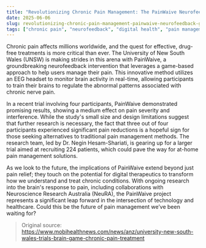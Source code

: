 ```yaml
---
title: "Revolutionizing Chronic Pain Management: The PainWaive Neurofeedback Game"
date: 2025-06-06
slug: revolutionizing-chronic-pain-management-painwaive-neurofeedback-game
tags: ["chronic pain", "neurofeedback", "digital health", "pain management"]
---
```


Chronic pain affects millions worldwide, and the quest for effective, drug-free treatments is more critical than ever. The University of New South Wales (UNSW) is making strides in this arena with PainWaive, a groundbreaking neurofeedback intervention that leverages a game-based approach to help users manage their pain. This innovative method utilizes an EEG headset to monitor brain activity in real-time, allowing participants to train their brains to regulate the abnormal patterns associated with chronic nerve pain.

In a recent trial involving four participants, PainWaive demonstrated promising results, showing a medium effect on pain severity and interference. While the study's small size and design limitations suggest that further research is necessary, the fact that three out of four participants experienced significant pain reductions is a hopeful sign for those seeking alternatives to traditional pain management methods. The research team, led by Dr. Negin Hesam-Shariati, is gearing up for a larger trial aimed at recruiting 224 patients, which could pave the way for at-home pain management solutions.

As we look to the future, the implications of PainWaive extend beyond just pain relief; they touch on the potential for digital therapeutics to transform how we understand and treat chronic conditions. With ongoing research into the brain's response to pain, including collaborations with Neuroscience Research Australia (NeuRA), the PainWaive project represents a significant leap forward in the intersection of technology and healthcare. Could this be the future of pain management we’ve been waiting for?

> Original source: https://www.mobihealthnews.com/news/anz/university-new-south-wales-trials-brain-game-chronic-pain-treatment